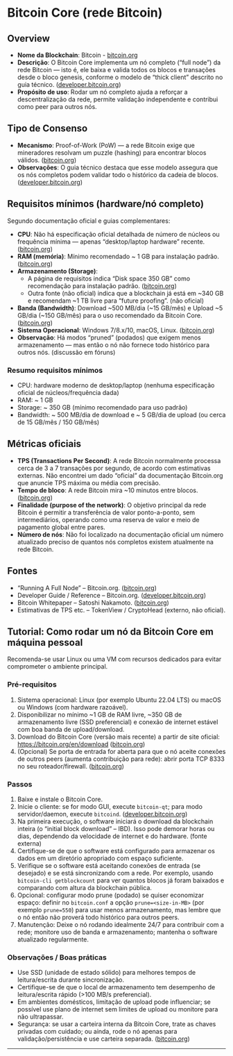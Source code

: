# Bitcoin Core (rede Bitcoin)

## Overview
- **Nome da Blockchain**: Bitcoin - [bitcoin.org](https://bitcoin.org/en/bitcoin-core/)
- **Descrição**: O Bitcoin Core implementa um nó completo (“full node”) da rede Bitcoin — isto é, ele baixa e valida todos os blocos e transações desde o bloco genesis, conforme o modelo de “thick client” descrito no guia técnico. ([developer.bitcoin.org](https://developer.bitcoin.org/devguide/operating_modes.html))
- **Propósito de uso**: Rodar um nó completo ajuda a reforçar a descentralização da rede, permite validação independente e contribui como peer para outros nós.

## Tipo de Consenso
- **Mecanismo**: Proof-of-Work (PoW) — a rede Bitcoin exige que mineradores resolvam um puzzle (hashing) para encontrar blocos válidos. ([bitcoin.org](https://bitcoin.org/en/faq))
- **Observações**: O guia técnico destaca que esse modelo assegura que os nós completos podem validar todo o histórico da cadeia de blocos. ([developer.bitcoin.org](https://developer.bitcoin.org/devguide/operating_modes.html))

## Requisitos mínimos (hardware/nó completo)
Segundo documentação oficial e guias complementares:
- **CPU**: Não há especificação oficial detalhada de número de núcleos ou frequência mínima — apenas “desktop/laptop hardware” recente. ([bitcoin.org](https://bitcoin.org/en/full-node))
- **RAM (memória)**: Mínimo recomendado ~ 1 GB para instalação padrão. ([bitcoin.org](https://bitcoin.org/en/bitcoin-core/features/requirements))
- **Armazenamento (Storage)**:
    - A página de requisitos indica “Disk space 350 GB” como recomendação para instalação padrão. ([bitcoin.org](https://bitcoin.org/en/bitcoin-core/features/requirements))
    - Outra fonte (não oficial) indica que a blockchain já está em ~340 GB e recomendam ~1 TB livre para “future proofing”. (não oficial)
- **Banda (Bandwidth)**: Download ~500 MB/dia (~15 GB/mês) e Upload ~5 GB/dia (~150 GB/mês) para o uso recomendado da Bitcoin Core. ([bitcoin.org](https://bitcoin.org/en/bitcoin-core/features/requirements))
- **Sistema Operacional**: Windows 7/8.x/10, macOS, Linux. ([bitcoin.org](https://bitcoin.org/en/bitcoin-core/features/requirements))
- **Observação**: Há modos “pruned” (podados) que exigem menos armazenamento — mas então o nó não fornece todo histórico para outros nós. (discussão em fóruns)

### Resumo requisitos mínimos
- CPU: hardware moderno de desktop/laptop (nenhuma especificação oficial de núcleos/frequência dada)
- RAM: ~ 1 GB
- Storage: ~ 350 GB (mínimo recomendado para uso padrão)
- Bandwidth: ~ 500 MB/dia de download e ~ 5 GB/dia de upload (ou cerca de 15 GB/mês / 150 GB/mês)

## Métricas oficiais
- **TPS (Transactions Per Second)**: A rede Bitcoin normalmente processa cerca de 3 a 7 transações por segundo, de acordo com estimativas externas. Não encontrei um dado “oficial” da documentação Bitcoin.org que anuncie TPS máxima ou média com precisão.
- **Tempo de bloco**: A rede Bitcoin mira ~10 minutos entre blocos. ([bitcoin.org](https://bitcoin.org/en/faq))
- **Finalidade (purpose of the network)**: O objetivo principal da rede Bitcoin é permitir a transferência de valor ponto-a-ponto, sem intermediários, operando como uma reserva de valor e meio de pagamento global entre pares.
- **Número de nós**: Não foi localizado na documentação oficial um número atualizado preciso de quantos nós completos existem atualmente na rede Bitcoin.

## Fontes
- “Running A Full Node” – Bitcoin.org. ([bitcoin.org](https://bitcoin.org/en/full-node))
- Developer Guide / Reference – Bitcoin.org. ([developer.bitcoin.org](https://developer.bitcoin.org/devguide/))
- Bitcoin Whitepaper – Satoshi Nakamoto. ([bitcoin.org](https://bitcoin.org/bitcoin.pdf))
- Estimativas de TPS etc. – TokenView / CryptoHead (externo, não oficial).

## Tutorial: Como rodar um nó da Bitcoin Core em máquina pessoal
Recomenda-se usar Linux ou uma VM com recursos dedicados para evitar comprometer o ambiente principal.

### Pré-requisitos
1. Sistema operacional: Linux (por exemplo Ubuntu 22.04 LTS) ou macOS ou Windows (com hardware razoável).
2. Disponibilizar no mínimo ~1 GB de RAM livre, ~350 GB de armazenamento livre (SSD preferencial) e conexão de internet estável com boa banda de upload/download.
3. Download do Bitcoin Core (versão mais recente) a partir de site oficial: https://bitcoin.org/en/download ([bitcoin.org](https://bitcoin.org/en/download))
4. (Opcional) Se porta de entrada for aberta para que o nó aceite conexões de outros peers (aumenta contribuição para rede): abrir porta TCP 8333 no seu roteador/firewall. ([bitcoin.org](https://bitcoin.org/en/full-node))

### Passos
1. Baixe e instale o Bitcoin Core.
2. Inicie o cliente: se for modo GUI, execute `bitcoin-qt`; para modo servidor/daemon, execute `bitcoind`. ([developer.bitcoin.org](https://developer.bitcoin.org/examples/intro.html))
3. Na primeira execução, o software iniciará o download da blockchain inteira (o “initial block download” – IBD). Isso pode demorar horas ou dias, dependendo da velocidade de internet e do hardware. (fonte externa)
4. Certifique-se de que o software está configurado para armazenar os dados em um diretório apropriado com espaço suficiente.
5. Verifique se o software está aceitando conexões de entrada (se desejado) e se está sincronizando com a rede. Por exemplo, usando `bitcoin-cli getblockcount` para ver quantos blocos já foram baixados e comparando com altura da blockchain pública.
6. Opcional: configurar modo prune (podado) se quiser economizar espaço: definir no `bitcoin.conf` a opção `prune=<size-in-MB>` (por exemplo `prune=550`) para usar menos armazenamento, mas lembre que o nó então não proverá todo histórico para outros peers.
7. Manutenção: Deixe o nó rodando idealmente 24/7 para contribuir com a rede; monitore uso de banda e armazenamento; mantenha o software atualizado regularmente.

### Observações / Boas práticas
- Use SSD (unidade de estado sólido) para melhores tempos de leitura/escrita durante sincronização.
- Certifique-se de que o local de armazenamento tem desempenho de leitura/escrita rápido (>100 MB/s preferencial).
- Em ambientes domésticos, limitação de upload pode influenciar; se possível use plano de internet sem limites de upload ou monitore para não ultrapassar.
- Segurança: se usar a carteira interna da Bitcoin Core, trate as chaves privadas com cuidado; ou ainda, rode o nó apenas para validação/persistência e use carteira separada. ([bitcoin.org](https://bitcoin.org/en/full-node))

---